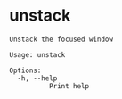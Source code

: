 # unstack

```
Unstack the focused window

Usage: unstack

Options:
  -h, --help
          Print help

```